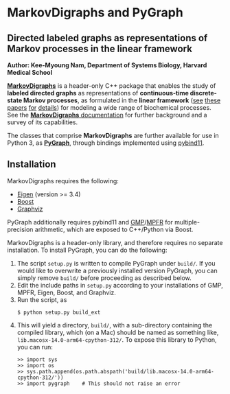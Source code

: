 # MarkovDigraphs and PyGraph

## Directed labeled graphs as representations of Markov processes in the linear framework

**Author: Kee-Myoung Nam, Department of Systems Biology, Harvard Medical School**

[**MarkovDigraphs**](https://kmnam.github.io/markov-digraphs/)
is a header-only C++ package that enables the study of **labeled directed
graphs** as representations of **continuous-time discrete-state Markov
processes**, as formulated in the
**linear framework** ([see](https://journals.plos.org/plosone/article?id=10.1371/journal.pone.0036321) [these](https://link.springer.com/article/10.1007/s11538-013-9884-8) [papers](https://bmcbiol.biomedcentral.com/articles/10.1186/s12915-014-0102-4) [for](https://royalsocietypublishing.org/doi/10.1098/rsfs.2022.0013) [details](https://www.frontiersin.org/articles/10.3389/fcell.2023.1233808/abstract))
for modeling a wide range of biochemical processes. See the
[**MarkovDigraphs** documentation](https://kmnam.github.io/markov-digraphs/)
for further background and a survey of its capabilities.  

The classes that comprise **MarkovDigraphs** are further available for use in
Python 3, as [**PyGraph**](https://kmnam.github.io/pygraph-docs/), through 
bindings implemented using [pybind11](https://pybind11.readthedocs.io/en/stable/).

## Installation

MarkovDigraphs requires the following:
- [Eigen](https://eigen.tuxfamily.org/index.php?title=Main_Page) (version >= 3.4)
- [Boost](https://www.boost.org/)
- [Graphviz](https://www.graphviz.org/)

PyGraph additionally requires pybind11 and [GMP](https://gmplib.org)/[MPFR](https://mpfr.org)
for multiple-precision arithmetic, which are exposed to C++/Python via Boost.

MarkovDigraphs is a header-only library, and therefore requires no separate
installation. To install PyGraph, you can do the following:
1. The script ``setup.py`` is written to compile PyGraph under ``build/``.
   If you would like to overwrite a previously installed version PyGraph, you
   can simply remove ``build/`` before proceeding as described below. 
2. Edit the include paths in ``setup.py`` according to your installations of 
   GMP, MPFR, Eigen, Boost, and Graphviz.
3. Run the script, as 
   ```
   $ python setup.py build_ext
   ```
4. This will yield a directory, ``build/``, with a sub-directory containing
   the compiled library, which (on a Mac) should be named as something like,
   ``lib.macosx-14.0-arm64-cpython-312/``. To expose this library to Python, 
   you can run:
   ```
   >> import sys
   >> import os
   >> sys.path.append(os.path.abspath('build/lib.macosx-14.0-arm64-cpython-312/'))
   >> import pygraph    # This should not raise an error
   ```

